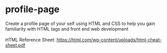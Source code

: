 # profile-page
Create a profile page of your self using HTML and CSS to help you gain familiarity with HTML tags and front end web development
<br><br>
HTML Reference Sheet: https://html.com/wp-content/uploads/html-cheat-sheet.pdf
